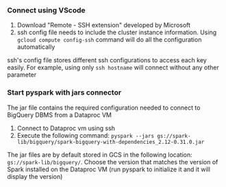 ### Connect using VScode

1) Download "Remote - SSH extension" developed by Microsoft
2) ssh config file needs to include the cluster instance information. Using `gcloud compute config-ssh` command will do all the configuration automatically

ssh's config file stores different ssh configurations to access each key easily. For example, using only `ssh hostname` will connect without any other parameter

### Start pyspark with jars connector

The jar file contains the required configuration needed to connect to BigQuery DBMS from a Dataproc VM

1) Connect to Dataproc vm using ssh
2) Execute the following command: `pyspark --jars gs://spark-lib/bigquery/spark-bigquery-with-dependencies_2.12-0.31.0.jar`

The jar files are by default stored in GCS in the following location: `gs://spark-lib/bigquery/`. Choose the version that matches the version of Spark installed on the Dataproc VM (run pyspark to initialize it and it will display the version)
